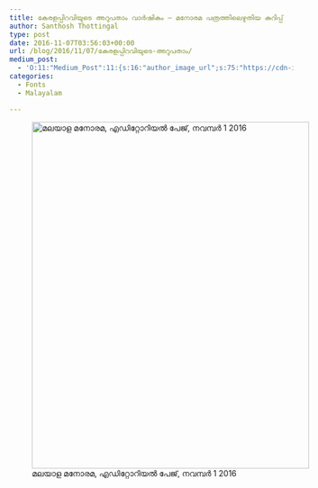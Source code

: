 ```yaml
---
title: കേരളപ്പിറവിയുടെ അറുപതാം വാർഷികം – മനോരമ പത്രത്തിലെഴുതിയ കുറിപ്പ്
author: Santhosh Thottingal
type: post
date: 2016-11-07T03:56:03+00:00
url: /blog/2016/11/07/കേരളപ്പിറവിയുടെ-അറുപതാം/
medium_post:
  - 'O:11:"Medium_Post":11:{s:16:"author_image_url";s:75:"https://cdn-images-1.medium.com/fit/c/200/200/1*As1EIgy-TLEcibTNPBApCQ.jpeg";s:10:"author_url";s:31:"https://medium.com/@sthottingal";s:11:"byline_name";N;s:12:"byline_email";N;s:10:"cross_link";s:2:"no";s:2:"id";s:12:"20cd73df0711";s:21:"follower_notification";s:3:"yes";s:7:"license";s:11:"cc-40-by-sa";s:14:"publication_id";s:2:"-1";s:6:"status";s:6:"public";s:3:"url";s:563:"https://medium.com/@sthottingal/%E0%B4%95%E0%B5%87%E0%B4%B0%E0%B4%B3%E0%B4%AA%E0%B5%8D%E0%B4%AA%E0%B4%BF%E0%B4%B1%E0%B4%B5%E0%B4%BF%E0%B4%AF%E0%B5%81%E0%B4%9F%E0%B5%86-%E0%B4%85%E0%B4%B1%E0%B5%81%E0%B4%AA%E0%B4%A4%E0%B4%BE%E0%B4%82-%E0%B4%B5%E0%B4%BE%E0%B5%BC%E0%B4%B7%E0%B4%BF%E0%B4%95%E0%B4%82-%E0%B4%AE%E0%B4%A8%E0%B5%8B%E0%B4%B0%E0%B4%AE-%E0%B4%AA%E0%B4%A4%E0%B5%8D%E0%B4%B0%E0%B4%A4%E0%B5%8D%E0%B4%A4%E0%B4%BF%E0%B4%B2%E0%B5%86%E0%B4%B4%E0%B5%81%E0%B4%A4%E0%B4%BF%E0%B4%AF-%E0%B4%95%E0%B5%81%E0%B4%B1%E0%B4%BF%E0%B4%AA%E0%B5%8D%E0%B4%AA%E0%B5%8D-20cd73df0711";}'
categories:
  - Fonts
  - Malayalam

---
```

<figure id="attachment_869" aria-describedby="caption-attachment-869" style="width: 492px" class="wp-caption aligncenter"><img class="wp-image-869 size-full" src="/wp-content/uploads/2016/11/14907040_1132635346814975_1709594672633425631_n.jpg" alt="മലയാള മനോരമ, എഡിറ്റോറിയൽ പേജ്, നവമ്പർ 1 2016" width="492" height="616" srcset="/wp-content/uploads/2016/11/14907040_1132635346814975_1709594672633425631_n.jpg 492w, /wp-content/uploads/2016/11/14907040_1132635346814975_1709594672633425631_n-240x300.jpg 240w" sizes="(max-width: 492px) 100vw, 492px" /><figcaption id="caption-attachment-869" class="wp-caption-text">മലയാള മനോരമ, എഡിറ്റോറിയൽ പേജ്, നവമ്പർ 1 2016</figcaption></figure>